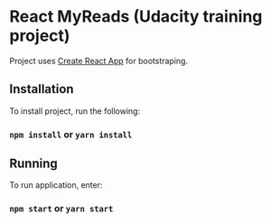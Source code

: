 # React MyReads (Udacity training project)

Project uses [Create React App](https://github.com/facebookincubator/create-react-app) for bootstraping.

## Installation
To install project, run the following:
### `npm install` or `yarn install`

## Running
To run application, enter:
### `npm start` or `yarn start`

